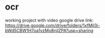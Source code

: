 # ocr
working project with video google drive link:
https://drive.google.com/drive/folders/1xfMjl3i-bWd5CBW1H7oa1vzMo8njlZPA?usp=sharing
